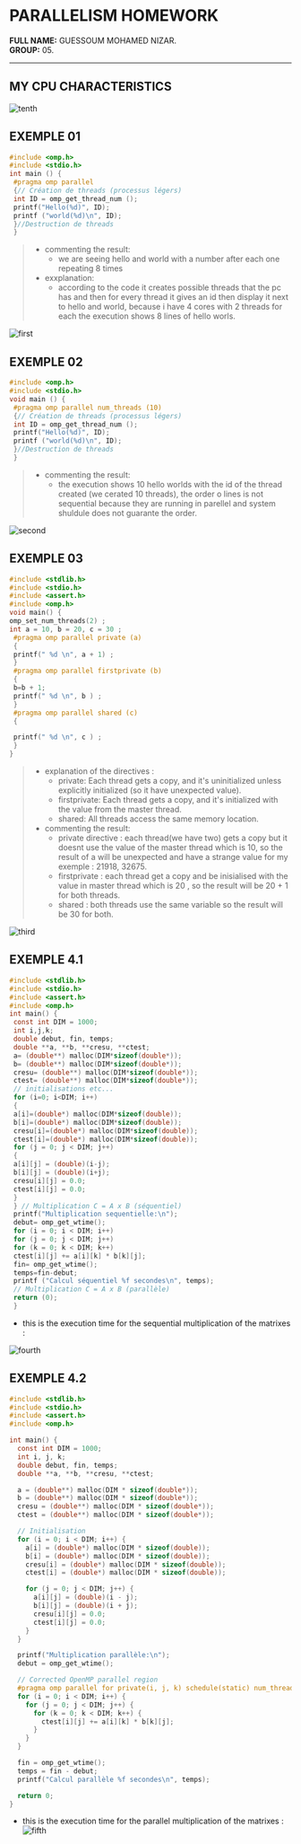 # PARALLELISM HOMEWORK  


**FULL NAME:** GUESSOUM MOHAMED NIZAR.  
**GROUP:** 05.  


----
## MY CPU CHARACTERISTICS

![tenth](images/parallelism/my_cpu.png)
## EXEMPLE 01
```C
#include <omp.h>
#include <stdio.h>
int main () {
 #pragma omp parallel
 {// Création de threads (processus légers)
 int ID = omp_get_thread_num ();
 printf("Hello(%d)", ID);
 printf ("world(%d)\n", ID);
 }//Destruction de threads
 }
```
> - commenting the result:
>    - we are seeing hello and world with a number after each one repeating 8 times
> - exxplanation:
>   - according to the code it creates possible threads that the pc has and then for every thread it gives an id then display it next to hello and world, because i have 4 cores with 2 threads for each the execution shows 8 lines of hello worls.

![first](images/parallelism/exemple1.png)
## EXEMPLE 02
```C
#include <omp.h>
#include <stdio.h>
void main () {
 #pragma omp parallel num_threads (10)
 {// Création de threads (processus légers)
 int ID = omp_get_thread_num ();
 printf("Hello(%d)", ID);
 printf ("world(%d)\n", ID);
 }//Destruction de threads
 }
```
> - commenting the result:
>    - the execution shows 10 hello worlds with the id of the thread created (we cerated 10 threads), the order o lines is not sequential because they are running in parellel and system shuldule does not guarante the order.

![second](images/parallelism/exemple_2.png)
## EXEMPLE 03
```C
#include <stdlib.h>
#include <stdio.h>
#include <assert.h>
#include <omp.h>
void main() {
omp_set_num_threads(2) ;
int a = 10, b = 20, c = 30 ;
 #pragma omp parallel private (a)
 {
 printf(" %d \n", a + 1) ;
 }
 #pragma omp parallel firstprivate (b)
 {
 b=b + 1;
 printf(" %d \n", b ) ;
 }
 #pragma omp parallel shared (c)
 {

 printf(" %d \n", c ) ;
 }
}
```
> - explanation of the directives :
>   - private: Each thread gets a copy, and it's uninitialized unless explicitly initialized (so it have unexpected value).
>   - firstprivate: Each thread gets a copy, and it's initialized with the value from the master thread.
>   - shared: All threads access the same memory location.
> - commenting the result:
>   - private directive : each thread(we have two) gets a copy but it doesnt use the value of the master thread which is 10, so the result of a will be unexpected and have a strange value for my exemple : 21918, 32675.
>   - firstprivate : each thread get a copy and be inisialised with the value in master thread which is 20 , so the result will be 20 + 1 for both threads.
>   - shared : both threads use the same variable so the result will be 30 for both.

![third](images/parallelism/exemple_3.png)
## EXEMPLE 4.1
```C
#include <stdlib.h>
#include <stdio.h>
#include <assert.h>
#include <omp.h>
int main() {
 const int DIM = 1000;
 int i,j,k;
 double debut, fin, temps;
 double **a, **b, **cresu, **ctest;
 a= (double**) malloc(DIM*sizeof(double*));
 b= (double**) malloc(DIM*sizeof(double*));
 cresu= (double**) malloc(DIM*sizeof(double*));
 ctest= (double**) malloc(DIM*sizeof(double*));
 // initialisations etc...
 for (i=0; i<DIM; i++)
 {
 a[i]=(double*) malloc(DIM*sizeof(double));
 b[i]=(double*) malloc(DIM*sizeof(double));
 cresu[i]=(double*) malloc(DIM*sizeof(double));
 ctest[i]=(double*) malloc(DIM*sizeof(double));
 for (j = 0; j < DIM; j++)
 {
 a[i][j] = (double)(i-j);
 b[i][j] = (double)(i+j);
 cresu[i][j] = 0.0;
 ctest[i][j] = 0.0;
 }
 } // Multiplication C = A x B (séquentiel)
 printf("Multiplication sequentielle:\n");
 debut= omp_get_wtime();
 for (i = 0; i < DIM; i++)
 for (j = 0; j < DIM; j++)
 for (k = 0; k < DIM; k++)
 ctest[i][j] += a[i][k] * b[k][j];
 fin= omp_get_wtime();
 temps=fin-debut;
 printf ("Calcul séquentiel %f secondes\n", temps);
 // Multiplication C = A x B (parallèle)
 return (0);
 }
```
- this is the execution time for the sequential multiplication of the matrixes :

![fourth](images/parallelism/exemple41.png)
## EXEMPLE 4.2
```c
#include <stdlib.h>
#include <stdio.h>
#include <assert.h>
#include <omp.h>

int main() {
  const int DIM = 1000;
  int i, j, k;
  double debut, fin, temps;
  double **a, **b, **cresu, **ctest;

  a = (double**) malloc(DIM * sizeof(double*));
  b = (double**) malloc(DIM * sizeof(double*));
  cresu = (double**) malloc(DIM * sizeof(double*));
  ctest = (double**) malloc(DIM * sizeof(double*));

  // Initialisation
  for (i = 0; i < DIM; i++) {
    a[i] = (double*) malloc(DIM * sizeof(double));
    b[i] = (double*) malloc(DIM * sizeof(double));
    cresu[i] = (double*) malloc(DIM * sizeof(double));
    ctest[i] = (double*) malloc(DIM * sizeof(double));

    for (j = 0; j < DIM; j++) {
      a[i][j] = (double)(i - j);
      b[i][j] = (double)(i + j);
      cresu[i][j] = 0.0;
      ctest[i][j] = 0.0;
    }
  }

  printf("Multiplication parallèle:\n");
  debut = omp_get_wtime();

  // Corrected OpenMP parallel region
  #pragma omp parallel for private(i, j, k) schedule(static) num_threads(4)
  for (i = 0; i < DIM; i++) {
    for (j = 0; j < DIM; j++) {
      for (k = 0; k < DIM; k++) {
        ctest[i][j] += a[i][k] * b[k][j];
      }
    }
  }

  fin = omp_get_wtime();
  temps = fin - debut;
  printf("Calcul parallèle %f secondes\n", temps);

  return 0;
}
```
- this is the execution time for the parallel multiplication of the matrixes :
![fifth](images/parallelism/exemple42.png)
